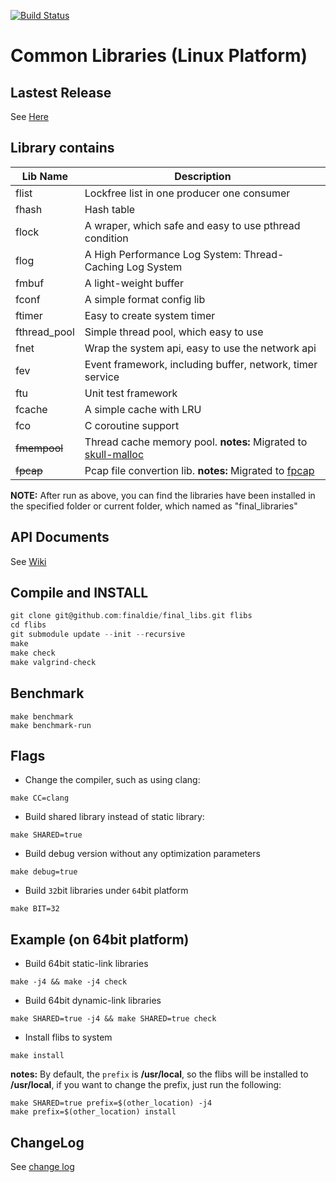 [![Build Status](https://travis-ci.org/finaldie/final_libs.svg?branch=0.7)](https://travis-ci.org/finaldie/final_libs)

Common Libraries (Linux Platform)
=========================================

## Lastest Release
See [Here][1]

## Library contains
Lib Name | Description |
---------|-------------|
flist    | Lockfree list in one producer one consumer |
fhash    | Hash table |
flock    | A wraper, which safe and easy to use pthread condition |
flog     | A High Performance Log System: Thread-Caching Log System |
fmbuf    | A light-weight buffer |
fconf    | A simple format config lib |
ftimer   | Easy to create system timer |
fthread_pool | Simple thread pool, which easy to use |
fnet     | Wrap the system api, easy to use the network api |
fev      | Event framework, including buffer, network, timer service |
ftu      | Unit test framework |
fcache   | A simple cache with LRU |
fco      | C coroutine support |
~~fmempool~~ | Thread cache memory pool. **notes:** Migrated to [skull-malloc][2] |
~~fpcap~~| Pcap file convertion lib. **notes:** Migrated to [fpcap][3] |

**NOTE:** After run as above, you can find the libraries have been installed in the specified folder or current folder, which named as "final_libraries"

## API Documents
See [Wiki][1]

## Compile and INSTALL
```c
git clone git@github.com:finaldie/final_libs.git flibs
cd flibs
git submodule update --init --recursive
make
make check
make valgrind-check
```

## Benchmark
```
make benchmark
make benchmark-run
```

## Flags
* Change the compiler, such as using clang:
```
make CC=clang
```
* Build shared library instead of static library:
```
make SHARED=true
```
* Build debug version without any optimization parameters
```
make debug=true
```
* Build `32`bit libraries under `64`bit platform
```
make BIT=32
```

## Example (on 64bit platform)
* Build 64bit static-link libraries
```
make -j4 && make -j4 check
```
* Build 64bit dynamic-link libraries
```
make SHARED=true -j4 && make SHARED=true check
```
* Install flibs to system
```
make install
```
**notes:** By default, the `prefix` is **/usr/local**, so the flibs will be installed to **/usr/local**, if you want to change the prefix, just run the following:
```
make SHARED=true prefix=$(other_location) -j4
make prefix=$(other_location) install
```

## ChangeLog
See [change log](ChangeLog.md)

[1]: https://github.com/finaldie/final_libs/wiki
[2]: https://github.com/finaldie/skull-malloc
[3]: https://github.com/finaldie/fpcap
